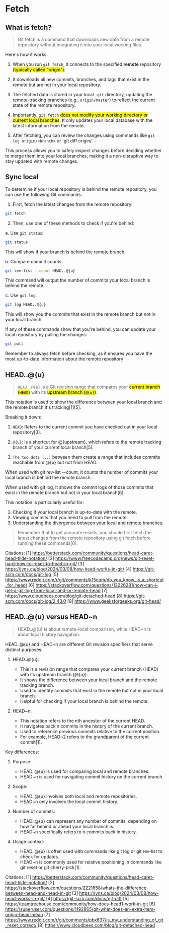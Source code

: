 # Fetch

## What is fetch?

> Git fetch is a command that downloads new data from a remote repository without integrating it into your local working files. 

Here's how it works:

1. When you run `git fetch`, it connects to the specified **remote** repository <mark>(typically called "origin")</mark>.

2. It downloads all new commits, branches, and tags that exist in the remote but are not in your local repository.

3. The fetched data is stored in your local `.git` directory, updating the remote-tracking branches (e.g., `origin/master`) to reflect the current state of the remote repository.

4. Importantly, `git fetch` <mark>does not modify your working directory or current local branches</mark>. It only updates your local database with the latest information from the remote.

5. After fetching, you can review the changes using commands like `git log origin/<branch>` or `git diff <local-branch> origin/<branch>.

This process allows you to safely inspect changes before deciding whether to merge them into your local branches, making it a non-disruptive way to stay updated with remote changes.

## Sync local

To determine if your local repository is behind the remote repository, you can use the following Git commands:

1. First, fetch the latest changes from the remote repository:

```bash
git fetch
```

2. Then, use one of these methods to check if you're behind:

a. Use `git status`:

```bash
git status
```

This will show if your branch is behind the remote branch.

b. Compare commit counts:

```bash
git rev-list --count HEAD..@{u}
```

This command will output the number of commits your local branch is behind the remote.

c. Use `git log`:

```bash
git log HEAD..@{u}
```

This will show you the commits that exist in the remote branch but not in your local branch.

If any of these commands show that you're behind, you can update your local repository by pulling the changes:

```bash
git pull
```

Remember to always fetch before checking, as it ensures you have the most up-to-date information about the remote repository

## HEAD..@{u}

> `HEAD..@{u}` is a Git revision range that compares your <mark>current branch (`HEAD`)</mark> with its <mark>upstream branch (`@{u}`)</mark>.

This notation is used to show the difference between your local branch and the remote branch it's tracking[1][5].

Breaking it down:

1. `HEAD`: Refers to the current commit you have checked out in your local repository[3].

2. `@{u}`: Is a shortcut for @{upstream}, which refers to the remote tracking branch of your current local branch[5].

3. `The two dots (..)` between them create a range that includes commits reachable from @{u} but not from HEAD.

When used with git rev-list --count, it counts the number of commits your local branch is behind the remote branch.

When used with git log, it shows the commit logs of those commits that exist in the remote branch but not in your local branch[6].

This notation is particularly useful for:

1. Checking if your local branch is up-to-date with the remote.
2. Viewing commits that you need to pull from the remote.
3. Understanding the divergence between your local and remote branches.

> Remember that to get accurate results, you should first fetch the latest changes from the remote repository using git fetch before running these commands[6].

Citations:
[1] https://betterstack.com/community/questions/head-caret-head-tilde-notation/
[2] https://www.freecodecamp.org/news/git-reset-hard-how-to-reset-to-head-in-git/
[3] https://jvns.ca/blog/2024/03/08/how-head-works-in-git/
[4] https://git-scm.com/docs/git-log
[5] https://www.reddit.com/r/git/comments/k15cqm/do_you_know_is_a_shortcut_for_head/
[6] https://stackoverflow.com/questions/13226281/how-can-i-get-a-git-log-from-local-and-or-remote-head
[7] https://www.cloudbees.com/blog/git-detached-head
[8] https://git-scm.com/docs/git-log/2.43.0
[9] https://www.geeksforgeeks.org/git-head/<mark><mark></mark></mark>

## HEAD..@{u} versus HEAD~n

> HEAD..@{u} is about remote-local comparison, while HEAD~n is about local history navigation.

HEAD..@{u} and HEAD~n are different Git revision specifiers that serve distinct purposes:

1. HEAD..@{u}:
   
   - This is a revision range that compares your current branch (HEAD) with its upstream branch (@{u}).
   - It shows the difference between your local branch and the remote tracking branch.
   - Used to identify commits that exist in the remote but not in your local branch.
   - Helpful for checking if your local branch is behind the remote.

2. HEAD~n:
   
   - This notation refers to the nth ancestor of the current HEAD.
   - It navigates back n commits in the history of the current branch.
   - Used to reference previous commits relative to the current position.
   - For example, HEAD~2 refers to the grandparent of the current commit[1].

Key differences:

1. Purpose:
   
   - HEAD..@{u} is used for comparing local and remote branches.
   - HEAD~n is used for navigating commit history on the current branch.

2. Scope:
   
   - HEAD..@{u} involves both local and remote repositories.
   - HEAD~n only involves the local commit history.

3. Number of commits:
   
   - HEAD..@{u} can represent any number of commits, depending on how far behind or ahead your local branch is.
   - HEAD~n specifically refers to n commits back in history.

4. Usage context:
   
   - HEAD..@{u} is often used with commands like git log or git rev-list to check for updates.
   - HEAD~n is commonly used for relative positioning in commands like git reset or git cherry-pick[1].

Citations:
[1] https://betterstack.com/community/questions/head-caret-head-tilde-notation/
[2] https://stackoverflow.com/questions/2221658/whats-the-difference-between-head-and-head-in-git
[3] https://jvns.ca/blog/2024/03/08/how-head-works-in-git/
[4] https://git-scm.com/docs/git-diff
[5] https://teamtreehouse.com/community/how-does-head1-work-in-git
[6] https://superuser.com/questions/1192865/git-what-does-an-extra-item-origin-head-mean
[7] https://www.reddit.com/r/git/comments/pbx637/is_my_understanding_of_git_reset_correct/
[8] https://www.cloudbees.com/blog/git-detached-head
